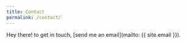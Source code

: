```yaml
---
title: Contact
permalink: /contact/
---
```


Hey there! to get in touch, [send me an email](mailto: {{ site.email }}).